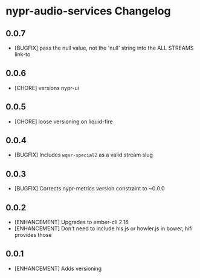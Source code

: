 # nypr-audio-services Changelog

## 0.0.7
- [BUGFIX] pass the null value, not the 'null' string into the ALL STREAMS link-to

## 0.0.6
- [CHORE] versions nypr-ui

## 0.0.5
- [CHORE] loose versioning on liquid-fire

## 0.0.4
- [BUGFIX] Includes `wqxr-special2` as a valid stream slug

## 0.0.3
- [BUGFIX] Corrects nypr-metrics version constraint to ~0.0.0

## 0.0.2
- [ENHANCEMENT] Upgrades to ember-cli 2.16
- [ENHANCEMENT] Don't need to include hls.js or howler.js in bower, hifi provides those

## 0.0.1

- [ENHANCEMENT] Adds versioning
